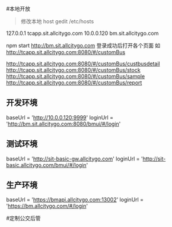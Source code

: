 #本地开放

> 修改本地 host
> gedit /etc/hosts

127.0.0.1 tcapp.sit.allcitygo.com
10.0.0.120 bm.sit.allcitygo.com

npm start
http://bm.sit.allcitygo.com 登录成功后打开各个页面
如 http://tcapp.sit.allcitygo.com:8080/#/customBus

http://tcapp.sit.allcitygo.com:8080/#/customBus/custbusdetail
http://tcapp.sit.allcitygo.com:8080/#/customBus/stock
http://tcapp.sit.allcitygo.com:8080/#/customBus/sample
http://tcapp.sit.allcitygo.com:8080/#/customBus/report

## 开发环境

baseUrl = 'http://10.0.0.120:9999'
loginUrl = 'http://bm.sit.allcitygo.com:8080/bmui/#/login'

## 测试环境

baseUrl = 'http://sit-basic-gw.allcitygo.com'
loginUrl = 'http://sit-basic.allcitygo.com/bmui/#/login'

## 生产环境

baseUrl = 'https://bmapi.allcitygo.com:13002'
loginUrl = 'https://bm.allcitygo.com/#/login'

#定制公交后管